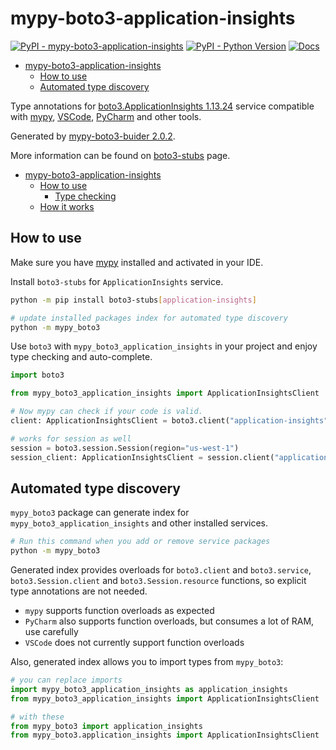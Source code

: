 # mypy-boto3-application-insights

[![PyPI - mypy-boto3-application-insights](https://img.shields.io/pypi/v/mypy-boto3-application-insights.svg?color=blue)](https://pypi.org/project/mypy-boto3-application-insights)
[![PyPI - Python Version](https://img.shields.io/pypi/pyversions/mypy-boto3-application-insights.svg?color=blue)](https://pypi.org/project/mypy-boto3-application-insights)
[![Docs](https://img.shields.io/readthedocs/mypy-boto3-builder.svg?color=blue)](https://mypy-boto3-builder.readthedocs.io/)

- [mypy-boto3-application-insights](#mypy-boto3-application-insights)
  - [How to use](#how-to-use)
  - [Automated type discovery](#automated-type-discovery)


Type annotations for
[boto3.ApplicationInsights 1.13.24](https://boto3.amazonaws.com/v1/documentation/api/1.13.24/reference/services/application-insights.html#ApplicationInsights) service
compatible with [mypy](https://github.com/python/mypy), [VSCode](https://code.visualstudio.com/),
[PyCharm](https://www.jetbrains.com/pycharm/) and other tools.

Generated by [mypy-boto3-buider 2.0.2](https://github.com/vemel/mypy_boto3_builder).

More information can be found on [boto3-stubs](https://pypi.org/project/boto3-stubs/) page.

- [mypy-boto3-application-insights](#mypy-boto3-application-insights)
  - [How to use](#how-to-use)
    - [Type checking](#type-checking)
  - [How it works](#how-it-works)

## How to use

Make sure you have [mypy](https://github.com/python/mypy) installed and activated in your IDE.

Install `boto3-stubs` for `ApplicationInsights` service.

```bash
python -m pip install boto3-stubs[application-insights]

# update installed packages index for automated type discovery
python -m mypy_boto3
```

Use `boto3` with `mypy_boto3_application_insights` in your project and enjoy type checking and auto-complete.

```python
import boto3

from mypy_boto3_application_insights import ApplicationInsightsClient

# Now mypy can check if your code is valid.
client: ApplicationInsightsClient = boto3.client("application-insights")

# works for session as well
session = boto3.session.Session(region="us-west-1")
session_client: ApplicationInsightsClient = session.client("application-insights")

```

## Automated type discovery

`mypy_boto3` package can generate index for `mypy_boto3_application_insights` and other installed services.

```bash
# Run this command when you add or remove service packages
python -m mypy_boto3
```

Generated index provides overloads for `boto3.client` and `boto3.service`,
`boto3.Session.client` and `boto3.Session.resource` functions,
so explicit type annotations are not needed.

- `mypy` supports function overloads as expected
- `PyCharm` also supports function overloads, but consumes a lot of RAM, use carefully
- `VSCode` does not currently support function overloads

Also, generated index allows you to import types from `mypy_boto3`:

```python
# you can replace imports
import mypy_boto3_application_insights as application_insights
from mypy_boto3_application_insights import ApplicationInsightsClient

# with these
from mypy_boto3 import application_insights
from mypy_boto3.application_insights import ApplicationInsightsClient
```
